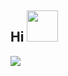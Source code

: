 ## **Hi** <img src="https://media.giphy.com/media/mGcNjsfWAjY5AEZNw6/giphy.gif" width="50"></h2>

![](https://komarev.com/ghpvc/?username=taohxn)
